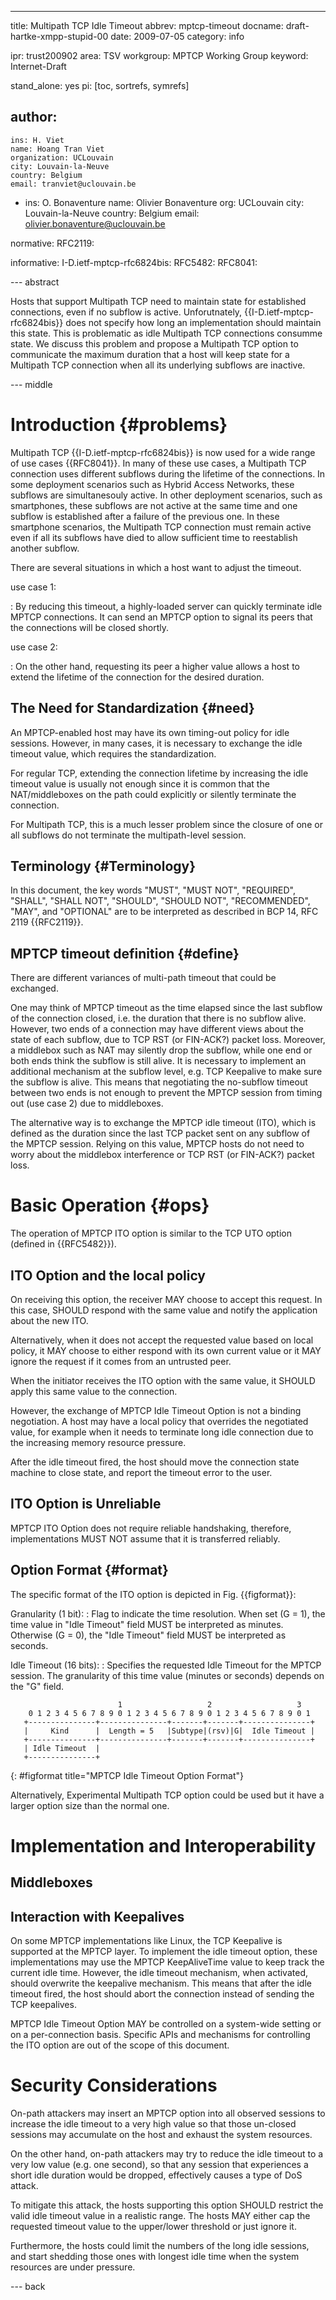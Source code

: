 ---
title: Multipath TCP Idle Timeout
abbrev: mptcp-timeout
docname: draft-hartke-xmpp-stupid-00
date: 2009-07-05
category: info

ipr: trust200902
area: TSV
workgroup: MPTCP Working Group
keyword: Internet-Draft

stand_alone: yes
pi: [toc, sortrefs, symrefs]

author:
 -
    ins: H. Viet
    name: Hoang Tran Viet
    organization: UCLouvain
    city: Louvain-la-Neuve
    country: Belgium
    email: tranviet@uclouvain.be
 -
    ins: O. Bonaventure
    name: Olivier Bonaventure
    org: UCLouvain
    city: Louvain-la-Neuve
    country: Belgium
    email: olivier.bonaventure@uclouvain.be

normative:
  RFC2119:

informative:
  I-D.ietf-mptcp-rfc6824bis:
  RFC5482:
  RFC8041:

--- abstract

Hosts that support Multipath TCP need to maintain state for established connections, even if no subflow is active. Unforutnately, {{I-D.ietf-mptcp-rfc6824bis}} does not specify how long an implementation should maintain this state. This is problematic as idle Multipath TCP connections consumme state. We discuss this problem and propose a Multipath TCP option to communicate the maximum duration that a host will keep state for a Multipath TCP connection when all its underlying subflows are inactive.


--- middle

Introduction        {#problems}
============

Multipath TCP {{I-D.ietf-mptcp-rfc6824bis}} is now used for a wide range of use cases {{RFC8041}}. In many of these use cases, a Multipath TCP connection uses different subflows during the lifetime of the connections. In some deployment scenarios such as Hybrid Access Networks, these subflows are simultanesouly active. In other deployment scenarios, such as smartphones, these subflows are not active at the same time and one subflow is established after a failure of the previous one. In these smartphone scenarios, the Multipath TCP connection must remain active even if all its subflows have died to allow sufficient time to reestablish another subflow.


There are several situations in which a host want to adjust the timeout.


use case 1:

: By reducing this timeout, a highly-loaded server can quickly
terminate idle MPTCP connections. It can send an MPTCP option
to signal its peers that the connections will be closed shortly.


use case 2:

: On the other hand, requesting its peer a higher value allows a host
to extend the lifetime of the connection for the desired duration.




The Need for Standardization   {#need}
----------------------------

An MPTCP-enabled host may have its own timing-out policy for idle sessions.
However, in many cases, it is necessary to exchange the idle timeout value,
which requires the standardization.

For regular TCP, extending the connection lifetime by increasing 
the idle timeout value is usually not enough since it is common 
that the NAT/middleboxes on the path could explicitly or silently
terminate the connection.

For Multipath TCP, this is a much lesser problem since the closure
of one or all subflows do not terminate the multipath-level session.


Terminology          {#Terminology}
-----------
In this document, the key words "MUST", "MUST NOT", "REQUIRED",
"SHALL", "SHALL NOT", "SHOULD", "SHOULD NOT", "RECOMMENDED", "MAY",
and "OPTIONAL" are to be interpreted as described in BCP 14, RFC 2119 {{RFC2119}}.



MPTCP timeout definition   {#define}
------------------------

There are different variances of multi-path timeout that could be exchanged.

One may think of MPTCP timeout as the time elapsed since the last subflow
of the connection closed, i.e. the duration that there is no subflow alive.
However, two ends of a connection may have different views about the state
of each subflow, due to TCP RST (or FIN-ACK?) packet loss. Moreover, a middlebox
such as NAT may silently drop the subflow, 
while one end or both ends think the subflow is still alive.
It is necessary to implement an additional mechanism at the subflow level, e.g.
TCP Keepalive to make sure the subflow is alive.
This means that negotiating the no-subflow timeout between two ends is not enough
to prevent the MPTCP session from timing out (use case 2) due to middleboxes.


The alternative way is to exchange the MPTCP idle timeout (ITO), which is defined as the duration
since the last TCP packet sent on any subflow of the MPTCP session. Relying on
this value, MPTCP hosts do not need to worry about the middlebox interference
or TCP RST (or FIN-ACK?) packet loss.

Basic Operation   {#ops}
========================

The operation of MPTCP ITO option is similar to the TCP UTO option (defined in {{RFC5482}}).


ITO Option and the local policy
-------------------------------

On receiving this option, the receiver MAY choose to accept this request.
 In this case, SHOULD respond with the same value and notify the application about the new ITO.

Alternatively, when it does not accept the requested value based on local policy,
 it MAY choose to either respond with its own current value or it MAY ignore the request if it comes from an untrusted peer.

When the initiator receives the ITO option with the same value, it SHOULD apply this same value to the connection.


However, the exchange of MPTCP Idle Timeout Option is not a binding negotiation.
A host may have a local policy that overrides the negotiated value, for example 
when it needs to terminate long idle connection due to the increasing memory resource pressure.


After the idle timeout fired, the host should move the connection state
machine to close state, and report the timeout error to the user.


ITO Option is Unreliable
-------------------------

MPTCP ITO Option does not require reliable handshaking, therefore, 
implementations MUST NOT assume that it is transferred reliably.


Option Format      {#format}
--------------

The specific format of the ITO option is depicted in Fig. {{figformat}}:

Granularity (1 bit):
:  Flag to indicate the time resolution.
    When set (G = 1), the time value in "Idle Timeout" field 
    MUST be interpreted as minutes. Otherwise (G = 0), the
    "Idle Timeout" field MUST be interpreted as seconds.

Idle Timeout (16 bits):
  :  Specifies the requested Idle Timeout for the MPTCP session.
    The granularity of this time value (minutes or seconds)
    depends on the "G" field.

~~~~~~~~~~
                        1                   2                   3
    0 1 2 3 4 5 6 7 8 9 0 1 2 3 4 5 6 7 8 9 0 1 2 3 4 5 6 7 8 9 0 1
   +---------------+---------------+-------+-------+---------------+
   |     Kind      |  Length = 5   |Subtype|(rsv)|G|  Idle Timeout |
   +---------------+---------------+-------+-------+---------------+
   | Idle Timeout  |
   +---------------+

~~~~~~~~~~
{: #figformat title="MPTCP Idle Timeout Option Format"}


Alternatively, Experimental Multipath TCP option could be used but 
it have a larger option size than the normal one.

Implementation and Interoperability
===================================

Middleboxes
-----------

Interaction with Keepalives
---------------------------

On some MPTCP implementations like Linux, the TCP Keepalive is supported at the
MPTCP layer. To implement the idle timeout option, these implementations
may use the MPTCP KeepAliveTime value to keep track the current idle time. However,
the idle timeout mechanism, when activated, should overwrite the keepalive mechanism.
This means that after the idle timeout fired, the host should abort the connection
instead of sending the TCP keepalives.

MPTCP Idle Timeout Option MAY be controlled on a system-wide setting or 
on a per-connection basis. Specific APIs and mechanisms for controlling the ITO option
are out of the scope of this document.

Security Considerations
=======================

On-path attackers may insert an MPTCP option into all observed sessions
to increase the idle timeout to a very high value so that those un-closed
sessions may accumulate on the host and exhaust the system resources.

On the other hand, on-path attackers may try to reduce the idle timeout to
a very low value (e.g. one second), so that any session that experiences
a short idle duration would be dropped, effectively causes a type of DoS attack.

To mitigate this attack, the hosts supporting this option SHOULD restrict
the valid idle timeout value in a realistic range. The hosts MAY either cap
the requested timeout value to the upper/lower threshold or just ignore it.

Furthermore, the hosts could limit the numbers of the long idle sessions,
and start shedding those ones with longest idle time when the system resources
are under pressure.

--- back

